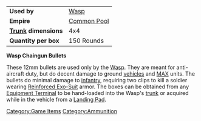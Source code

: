 |                                  |                               |
| -------------------------------- | ----------------------------- |
| **Used by**                      | [Wasp](../vehicles/Wasp.md)               |
| **Empire**                       | [Common Pool](../terminology/Common_Pool.md) |
| **[Trunk](../terminology/Trunk.md) dimensions** | 4x4                           |
| **Quantity per box**             | 150 Rounds                    |

**Wasp Chaingun Bullets**

These 12mm bullets are used only by the [Wasp](../Wasp.md). They
are meant for anti-aircraft duty, but do decent damage to ground
[vehicles](../vehicles/Vehicle.md) and [MAX](../items/Mechanized_Assault_Exo-Suit.md) units. The
bullets do minimal damage to [infantry](../terminology/Infantry.md), requiring
two clips to kill a soldier wearing [Reinforced
Exo-Suit](../armor/Reinforced_Exo-Suit.md) armor. The boxes can be
obtained from any [Equipment Terminal](../items/Equipment_Terminal.md) to
be hand-loaded into the Wasp's [trunk](../terminology/Trunk.md) or acquired
while in the vehicle from a [Landing Pad](../items/Landing_Pad.md).

[Category:Game Items](Category:Game_Items.md)
[Category:Ammunition](Category:Ammunition.md)
